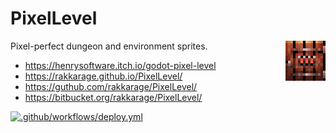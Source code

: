 # PixelLevel

<img align="right" src="icon.png">

Pixel-perfect dungeon and environment sprites.

- <https://henrysoftware.itch.io/godot-pixel-level>
- <https://rakkarage.github.io/PixelLevel/>
- <https://guthub.com/rakkarage/PixelLevel/>
- <https://bitbucket.org/rakkarage/PixelLevel/>

[![.github/workflows/deploy.yml](https://github.com/rakkarage/PixelLevel/actions/workflows/deploy.yml/badge.svg)](https://github.com/rakkarage/PixelLevel/actions/workflows/deploy.yml)
